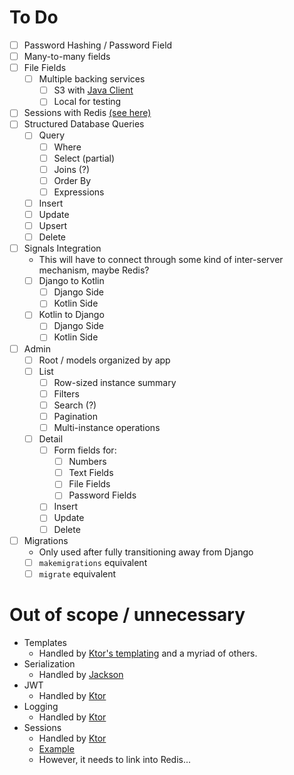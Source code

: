 # To Do

- [ ] Password Hashing / Password Field
- [ ] Many-to-many fields
- [ ] File Fields
  - [ ] Multiple backing services
    - [ ] S3 with [Java Client](https://aws.amazon.com/sdk-for-java/)
    - [ ] Local for testing
- [ ] Sessions with Redis [(see here)](https://ktor.io/docs/storages.html#custom_storage)
- [ ] Structured Database Queries
  - [ ] Query
    - [ ] Where
    - [ ] Select (partial)
    - [ ] Joins (?)
    - [ ] Order By
    - [ ] Expressions
  - [ ] Insert
  - [ ] Update
  - [ ] Upsert
  - [ ] Delete
- [ ] Signals Integration
  - This will have to connect through some kind of inter-server mechanism, maybe Redis?
  - [ ] Django to Kotlin
    - [ ] Django Side
    - [ ] Kotlin Side
  - [ ] Kotlin to Django
    - [ ] Django Side
    - [ ] Kotlin Side
- [ ] Admin
  - [ ] Root / models organized by app
  - [ ] List
    - [ ] Row-sized instance summary
    - [ ] Filters
    - [ ] Search (?)
    - [ ] Pagination
    - [ ] Multi-instance operations
  - [ ] Detail
    - [ ] Form fields for:
      - [ ] Numbers
      - [ ] Text Fields
      - [ ] File Fields
      - [ ] Password Fields
    - [ ] Insert
    - [ ] Update
    - [ ] Delete
- [ ] Migrations
  - Only used after fully transitioning away from Django
  - [ ] `makemigrations` equivalent
  - [ ] `migrate` equivalent
  
# Out of scope / unnecessary

- Templates
  - Handled by [Ktor's templating](https://ktor.io/docs/working-with-views.html) and a myriad of others.
- Serialization
  - Handled by [Jackson](https://github.com/FasterXML/jackson)
- JWT
  - Handled by [Ktor](https://ktor.io/docs/jwt.html#using-a-jwk-provider)
- Logging
  - Handled by [Ktor](https://ktor.io/docs/logging.html#mdc)
- Sessions
  - Handled by [Ktor](https://ktor.io/docs/cookie-header.html)
  - [Example](https://gitlab.com/nanodeath/ktor-session-auth-example/-/blob/master/src/Routes.kt)
  - However, it needs to link into Redis...